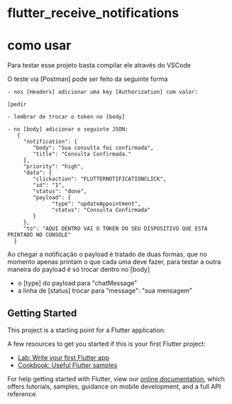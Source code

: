 # flutter_receive_notifications

# como usar
  Para testar esse projeto basta compilar ele através do VSCode

   O teste via [Postman] pode ser feito da seguinte forma

    - nos [Headers] adicionar uma key [Authorization] com valor:
   
    [pedir

    - lembrar de trocar o token no [body]

    - no [body] adicionar o seguinte JSON:
       {
         "notification": {
            "body": "Sua consulta foi confirmada",
            "title": "Consulta Confirmada."
         },
         "priority": "high",
         "data": {
            "clickaction": "FLUTTERNOTIFICATIONCLICK",
            "id": "1",
            "status": "done",
            "payload": {
                  "type": "updateAppointment",
                  "status": "Consulta Confirmada"
            }
         },
         "to": "AQUI DENTRO VAI O TOKEN DO SEU DISPOSITIVO QUE ESTA PRINTADO NO CONSOLE"
      }

  Ao chegar a notificação o payload é tratado de duas formas, que no momento apenas printam o que cada uma deve fazer, para testar a outra maneira do payload é só trocar dentro no [body]
   - o [type] do payload para "chatMessage"
   - a linha de [status] trocar para "message": "sua mensagem"

## Getting Started

This project is a starting point for a Flutter application.

A few resources to get you started if this is your first Flutter project:

- [Lab: Write your first Flutter app](https://flutter.dev/docs/get-started/codelab)
- [Cookbook: Useful Flutter samples](https://flutter.dev/docs/cookbook)

For help getting started with Flutter, view our
[online documentation](https://flutter.dev/docs), which offers tutorials,
samples, guidance on mobile development, and a full API reference.
